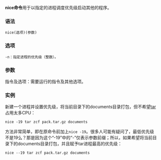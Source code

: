 **nice命令**用于以指定的进程调度优先级启动其他的程序。

### 语法  

```
nice(选项)(参数)
```

### 选项  

```
-n：指定进程的优先级（整数）。
```

### 参数  

指令及选项：需要运行的指令及其他选项。

### 实例  

新建一个进程并设置优先级，将当前目录下的documents目录打包，但不希望[tar](https://philipding.github.io/linux-command/tar "tar命令")占用太多CPU：

```
nice -19 tar zcf pack.tar.gz documents
```

方法非常简单，即在原命令前加上`nice -19`。很多人可能有疑问了，最低优先级不是19么？那是因为这个“-19”中的“-”仅表示参数前缀；所以，如果希望将当前目录下的documents目录打包，并且赋予tar进程最高的优先级：

```
nice --19 tar zcf pack.tar.gz documents
```